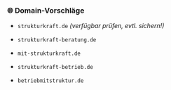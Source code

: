 ### 🌐 **Domain-Vorschläge**

- `strukturkraft.de` _(verfügbar prüfen, evtl. sichern!)_
    
- `strukturkraft-beratung.de`
    
- `mit-strukturkraft.de`
    
- `strukturkraft-betrieb.de`
    
- `betriebmitstruktur.de`
